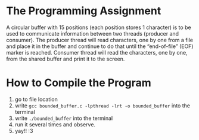 # The Programming Assignment
A circular buffer with 15 positions (each position stores 1 character) is to be used to communicate information between two threads (producer and consumer). The producer thread will read characters, one by one from a file and place it in the buffer and continue to do that until the “end-of-file” (EOF) marker is reached. Consumer thread will read the characters, one by one, from the shared buffer and print it to the screen.

# How to Compile the Program
1. go to file location
2. write ```gcc bounded_buffer.c -lpthread -lrt -o bounded_buffer``` into the terminal 
3. write ```./bounded_buffer``` into the terminal
4. run it several times and observe.
5. yay!! :3